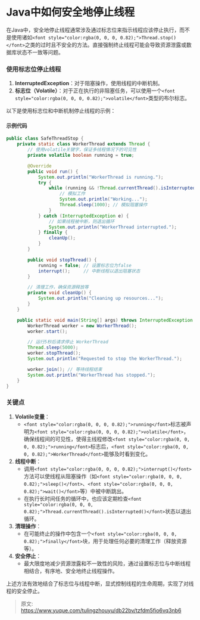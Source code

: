 # Java中如何安全地停止线程

<font style="color:rgba(0, 0, 0, 0.82);">在Java中，安全地停止线程通常涉及通过标志位来指示线程应该停止执行，而不是使用诸如</font>`<font style="color:rgba(0, 0, 0, 0.82);">Thread.stop()</font>`<font style="color:rgba(0, 0, 0, 0.82);">之类的过时且不安全的方法。直接强制终止线程可能会导致资源泄露或数据库状态不一致等问题。</font>

### <font style="color:rgba(0, 0, 0, 0.82);">使用标志位停止线程</font>
1. **<font style="color:rgba(0, 0, 0, 0.82);">InterruptedException</font>**<font style="color:rgba(0, 0, 0, 0.82);">：对于阻塞操作，使用线程的中断机制。</font>
2. **<font style="color:rgba(0, 0, 0, 0.82);">标志位（Volatile）</font>**<font style="color:rgba(0, 0, 0, 0.82);">：对于正在执行的非阻塞任务，可以使用一个</font>`<font style="color:rgba(0, 0, 0, 0.82);">volatile</font>`<font style="color:rgba(0, 0, 0, 0.82);">类型的布尔标志。</font>

<font style="color:rgba(0, 0, 0, 0.82);">以下是使用标志位和中断机制停止线程的示例：</font>

#### <font style="color:rgba(0, 0, 0, 0.82);">示例代码</font>
```java
public class SafeThreadStop {  
    private static class WorkerThread extends Thread {  
        // 使用volatile关键字，保证多线程情况下的可见性  
        private volatile boolean running = true;  

        @Override  
        public void run() {  
            System.out.println("WorkerThread is running.");  
            try {  
                while (running && !Thread.currentThread().isInterrupted()) {  
                    // 模拟工作  
                    System.out.println("Working...");  
                    Thread.sleep(1000); // 模拟阻塞操作  
                }  
            } catch (InterruptedException e) {  
                // 如果线程被中断，则退出循环  
                System.out.println("WorkerThread interrupted.");  
            } finally {  
                cleanUp();  
            }  
        }  

        public void stopThread() {  
            running = false; // 设置标志位为false  
            interrupt();     // 中断线程以退出阻塞状态  
        }  

        // 清理工作，确保资源释放等  
        private void cleanUp() {  
            System.out.println("Cleaning up resources...");  
        }  
    }  

    public static void main(String[] args) throws InterruptedException {  
        WorkerThread worker = new WorkerThread();  
        worker.start();  

        // 运行5秒后请求停止 WorkerThread  
        Thread.sleep(5000);  
        worker.stopThread();  
        System.out.println("Requested to stop the WorkerThread.");  

        worker.join(); // 等待线程结束  
        System.out.println("WorkerThread has stopped.");  
    }  
}
```

### <font style="color:rgba(0, 0, 0, 0.82);">关键点</font>
1. **<font style="color:rgba(0, 0, 0, 0.82);">Volatile变量</font>**<font style="color:rgba(0, 0, 0, 0.82);">：</font>
    - `<font style="color:rgba(0, 0, 0, 0.82);">running</font>`<font style="color:rgba(0, 0, 0, 0.82);">标志被声明为</font>`<font style="color:rgba(0, 0, 0, 0.82);">volatile</font>`<font style="color:rgba(0, 0, 0, 0.82);">，确保线程间的可见性，使得主线程修改</font>`<font style="color:rgba(0, 0, 0, 0.82);">running</font>`<font style="color:rgba(0, 0, 0, 0.82);">标志后，</font>`<font style="color:rgba(0, 0, 0, 0.82);">WorkerThread</font>`<font style="color:rgba(0, 0, 0, 0.82);">能够及时看到变化。</font>
2. **<font style="color:rgba(0, 0, 0, 0.82);">线程中断</font>**<font style="color:rgba(0, 0, 0, 0.82);">：</font>
    - <font style="color:rgba(0, 0, 0, 0.82);">调用</font>`<font style="color:rgba(0, 0, 0, 0.82);">interrupt()</font>`<font style="color:rgba(0, 0, 0, 0.82);">方法可以使线程从阻塞操作（如</font>`<font style="color:rgba(0, 0, 0, 0.82);">sleep()</font>`<font style="color:rgba(0, 0, 0, 0.82);">、</font>`<font style="color:rgba(0, 0, 0, 0.82);">wait()</font>`<font style="color:rgba(0, 0, 0, 0.82);">等）中被中断跳出。</font>
    - <font style="color:rgba(0, 0, 0, 0.82);">在执行长时间任务的循环中，也应该定期检查</font>`<font style="color:rgba(0, 0, 0, 0.82);">Thread.currentThread().isInterrupted()</font>`<font style="color:rgba(0, 0, 0, 0.82);">状态以退出循环。</font>
3. **<font style="color:rgba(0, 0, 0, 0.82);">清理操作</font>**<font style="color:rgba(0, 0, 0, 0.82);">：</font>
    - <font style="color:rgba(0, 0, 0, 0.82);">在可能终止的操作中包含一个</font>`<font style="color:rgba(0, 0, 0, 0.82);">finally</font>`<font style="color:rgba(0, 0, 0, 0.82);">块，用于处理任何必要的清理工作（释放资源等）。</font>
4. **<font style="color:rgba(0, 0, 0, 0.82);">安全停止</font>**<font style="color:rgba(0, 0, 0, 0.82);">：</font>
    - <font style="color:rgba(0, 0, 0, 0.82);">最大限度地减少资源泄露和不一致性的风险，通过设置标志位与中断线程相结合，有序地、安全地终止线程操作。</font>

<font style="color:rgba(0, 0, 0, 0.82);">上述方法有效地结合了标志位与线程中断，显式控制线程的生命周期，实现了对线程的安全停止。</font>



> 原文: <https://www.yuque.com/tulingzhouyu/db22bv/tzfdm5fio6vq3nb6>